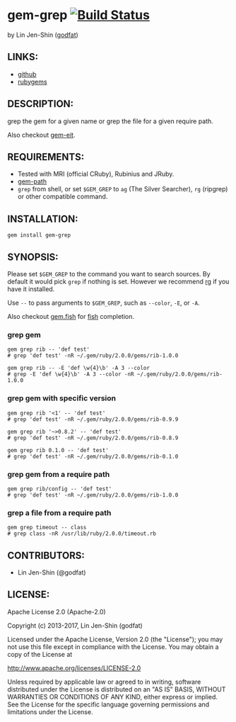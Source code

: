 # gem-grep [![Build Status](https://secure.travis-ci.org/godfat/gem-grep.png?branch=master)](http://travis-ci.org/godfat/gem-grep)

by Lin Jen-Shin ([godfat](http://godfat.org))

## LINKS:

* [github](https://github.com/godfat/gem-grep)
* [rubygems](https://rubygems.org/gems/gem-grep)

## DESCRIPTION:

grep the gem for a given name or grep the file for a given require path.

Also checkout [gem-eit][].

[gem-eit]: https://github.com/godfat/gem-eit

## REQUIREMENTS:

* Tested with MRI (official CRuby), Rubinius and JRuby.
* [gem-path](https://github.com/godfat/gem-path)
* `grep` from shell, or set `$GEM_GREP` to `ag` (The Silver Searcher),
  `rg` (ripgrep) or other compatible command.

## INSTALLATION:

    gem install gem-grep

## SYNOPSIS:

Please set `$GEM_GREP` to the command you want to search sources.
By default it would pick `grep` if nothing is set. However we recommend
[rg][] if you have it installed.

Use `--` to pass arguments to `$GEM_GREP`, such as `--color`, `-E`, or `-A`.

Also checkout [gem.fish][] for [fish][] completion.

[rg]: https://github.com/BurntSushi/ripgrep
[gem.fish]: https://github.com/godfat/dev-tool/blob/master/.config/fish/completions/gem.fish
[fish]: http://fishshell.com/

### grep gem

    gem grep rib -- 'def test'
    # grep 'def test' -nR ~/.gem/ruby/2.0.0/gems/rib-1.0.0

    gem grep rib -- -E 'def \w{4}\b' -A 3 --color
    # grep -E 'def \w{4}\b' -A 3 --color -nR ~/.gem/ruby/2.0.0/gems/rib-1.0.0

### grep gem with specific version

    gem grep rib '<1' -- 'def test'
    # grep 'def test' -nR ~/.gem/ruby/2.0.0/gems/rib-0.9.9

    gem grep rib '~>0.8.2' -- 'def test'
    # grep 'def test' -nR ~/.gem/ruby/2.0.0/gems/rib-0.8.9

    gem grep rib 0.1.0 -- 'def test'
    # grep 'def test' -nR ~/.gem/ruby/2.0.0/gems/rib-0.1.0

### grep gem from a require path

    gem grep rib/config -- 'def test'
    # grep 'def test' -nR ~/.gem/ruby/2.0.0/gems/rib-1.0.0

### grep a file from a require path

    gem grep timeout -- class
    # grep class -nR /usr/lib/ruby/2.0.0/timeout.rb

## CONTRIBUTORS:

* Lin Jen-Shin (@godfat)

## LICENSE:

Apache License 2.0 (Apache-2.0)

Copyright (c) 2013-2017, Lin Jen-Shin (godfat)

Licensed under the Apache License, Version 2.0 (the "License");
you may not use this file except in compliance with the License.
You may obtain a copy of the License at

<http://www.apache.org/licenses/LICENSE-2.0>

Unless required by applicable law or agreed to in writing, software
distributed under the License is distributed on an "AS IS" BASIS,
WITHOUT WARRANTIES OR CONDITIONS OF ANY KIND, either express or implied.
See the License for the specific language governing permissions and
limitations under the License.
